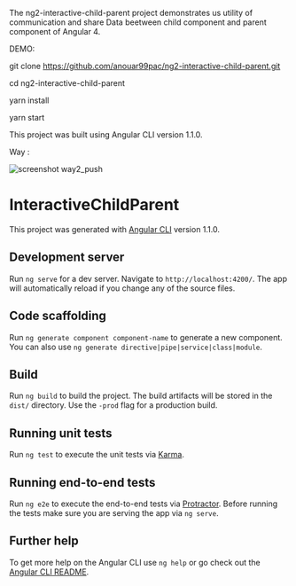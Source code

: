 The ng2-interactive-child-parent project demonstrates us utility of communication and share Data beetween child component and parent component of Angular 4.

DEMO:

git clone https://github.com/anouar99pac/ng2-interactive-child-parent.git

cd ng2-interactive-child-parent

yarn install

yarn start

This project was built using Angular CLI version 1.1.0.

Way :

![screenshot way2_push](https://user-images.githubusercontent.com/12816334/35780615-6bc981cc-09de-11e8-8fa0-bf50e14aa975.png)

# InteractiveChildParent

This project was generated with [Angular CLI](https://github.com/angular/angular-cli) version 1.1.0.

## Development server

Run `ng serve` for a dev server. Navigate to `http://localhost:4200/`. The app will automatically reload if you change any of the source files.

## Code scaffolding

Run `ng generate component component-name` to generate a new component. You can also use `ng generate directive|pipe|service|class|module`.

## Build

Run `ng build` to build the project. The build artifacts will be stored in the `dist/` directory. Use the `-prod` flag for a production build.

## Running unit tests

Run `ng test` to execute the unit tests via [Karma](https://karma-runner.github.io).

## Running end-to-end tests

Run `ng e2e` to execute the end-to-end tests via [Protractor](http://www.protractortest.org/).
Before running the tests make sure you are serving the app via `ng serve`.

## Further help

To get more help on the Angular CLI use `ng help` or go check out the [Angular CLI README](https://github.com/angular/angular-cli/blob/master/README.md).
